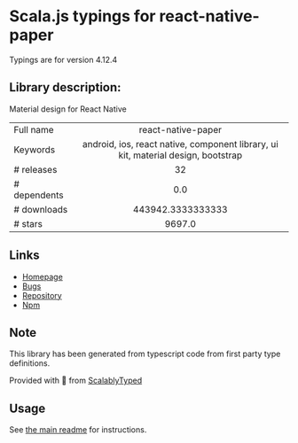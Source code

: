 
# Scala.js typings for react-native-paper

Typings are for version 4.12.4

## Library description:
Material design for React Native

|                    |                 |
| ------------------ | :-------------: |
| Full name          | react-native-paper |
| Keywords           | android, ios, react native, component library, ui kit, material design, bootstrap |
| # releases         | 32 |
| # dependents       | 0.0 |
| # downloads        | 443942.3333333333 |
| # stars            | 9697.0 |

## Links
- [Homepage](https://callstack.github.io/react-native-paper)
- [Bugs](https://github.com/callstack/react-native-paper/issues)
- [Repository](https://github.com/callstack/react-native-paper)
- [Npm](https://www.npmjs.com/package/react-native-paper)
    


## Note
This library has been generated from typescript code from first party type definitions.

Provided with :purple_heart: from [ScalablyTyped](https://github.com/oyvindberg/ScalablyTyped)

## Usage
See [the main readme](../../readme.md) for instructions.


